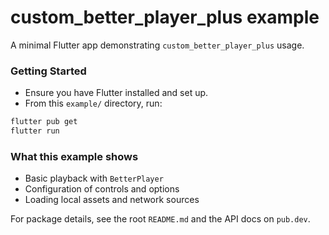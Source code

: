 # custom_better_player_plus example

A minimal Flutter app demonstrating `custom_better_player_plus` usage.

### Getting Started

- Ensure you have Flutter installed and set up.
- From this `example/` directory, run:

```bash
flutter pub get
flutter run
```

### What this example shows
- Basic playback with `BetterPlayer`
- Configuration of controls and options
- Loading local assets and network sources

For package details, see the root `README.md` and the API docs on `pub.dev`.

